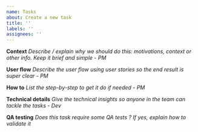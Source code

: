 ```yaml
---
name: Tasks
about: Create a new task
title: ''
labels: ''
assignees: ''
---
```


**Context** _Describe / explain why we should do this: motivations, context or
other info. Keep it brief and simple - PM_

**User flow** _Describe the user flow using user stories so the end result is
super clear - PM_

**How to** _List the step-by-step to get it do if needed - PM_

**Technical details** _Give the technical insights so anyone in the team can
tackle the tasks - Dev_

**QA testing** _Does this task require some QA tests ?_ _If yes, explain how to
validate it_
